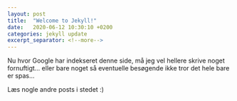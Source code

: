 ```yaml
---
layout: post
title:  "Welcome to Jekyll!"
date:   2020-06-12 10:30:10 +0200
categories: jekyll update
excerpt_separator: <!--more-->
---
```

Nu hvor Google har indekseret denne side, må jeg vel hellere skrive noget fornuftigt... eller bare noget så eventuelle besøgende ikke tror det hele bare er spas...

Læs nogle andre posts i stedet :)